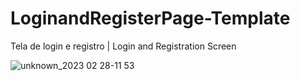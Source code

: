 # LoginandRegisterPage-Template

Tela de login e registro | Login and Registration Screen

![unknown_2023 02 28-11 53](https://user-images.githubusercontent.com/102559935/221891565-1c3c1d06-5a17-40d9-9017-53e13d0622bb.gif)
